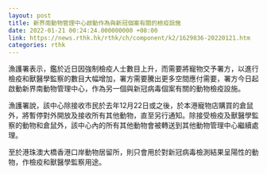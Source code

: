 ```yaml
---
layout: post
title: 新界南動物管理中心啟動作為與新冠個案有關的檢疫設施
date: 2022-01-21 00:24:24.000000000 +08:00
link: https://news.rthk.hk/rthk/ch/component/k2/1629836-20220121.htm
categories: rthk
---
```


漁護署表示，鑑於近日因強制檢疫人士數目上升，而需要將寵物交予署方，以進行檢疫和獸醫學監察的數目大幅增加，署方需要騰出更多空間應付需要，署方今日起啟動新界南動物管理中心，作為另一個與新冠病毒個案有關的動物檢疫設施。

漁護署說，該中心除接收市民於去年12月22日或之後，於本港寵物店購買的倉鼠外，將暫停對外開放及接收所有其他動物，直至另行通知。除接受檢疫及獸醫學監察的動物和倉鼠外，該中心內的所有其他動物會被轉送到其他動物管理中心繼續處理。

至於港珠澳大橋香港口岸動物居留所，則只會用於對新冠病毒檢測結果呈陽性的動物，作檢疫和獸醫學監察用途。
